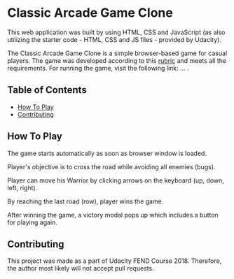 # Classic Arcade Game Clone

This web application was built by using HTML, CSS and JavaScript (as also utilizing the starter code - HTML, CSS and JS files - provided by Udacity).

The Classic Arcade Game Clone is a simple browser-based game for casual players.
The game was developed according to this [rubric](https://review.udacity.com/#!/projects/2696458597/rubric) and meets all the requirements.
For running the game, visit the following link: ... .

## Table of Contents

- [How To Play](#how_to_play)
- [Contributing](#contributing)

## How To Play

The game starts automatically as soon as browser window is loaded.

Player's objective is to cross the road while avoiding all enemies (bugs).

Player can move his Warrior by clicking arrows on the keyboard (up, down, left, right).

By reaching the last road (row), player wins the game.

After winning the game, a victory modal pops up which includes a button for playing again.

## Contributing

This project was made as a part of Udacity FEND Course 2018. Therefore, the author most likely will not accept pull requests.
